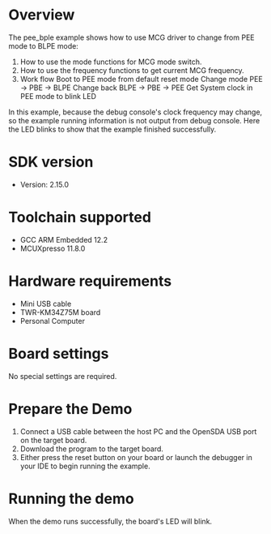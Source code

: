Overview
========
The pee_bple example shows how to use MCG driver to change from PEE mode to BLPE mode:

 1. How to use the mode functions for MCG mode switch.
 2. How to use the frequency functions to get current MCG frequency.
 3. Work flow
    Boot to PEE mode from default reset mode
    Change mode PEE -> PBE -> BLPE
    Change back BLPE -> PBE -> PEE
    Get System clock in PEE mode to blink LED

In this example, because the debug console's clock frequency may change,
so the example running information is not output from debug console. Here the
LED blinks to show that the example finished successfully.

SDK version
===========
- Version: 2.15.0

Toolchain supported
===================
- GCC ARM Embedded  12.2
- MCUXpresso  11.8.0

Hardware requirements
=====================
- Mini USB cable
- TWR-KM34Z75M board
- Personal Computer

Board settings
==============
No special settings are required.

Prepare the Demo
================
1.  Connect a USB cable between the host PC and the OpenSDA USB port on the target board.
2.  Download the program to the target board.
3.  Either press the reset button on your board or launch the debugger in your IDE to begin running the example.

Running the demo
================
When the demo runs successfully, the board's LED will blink.
